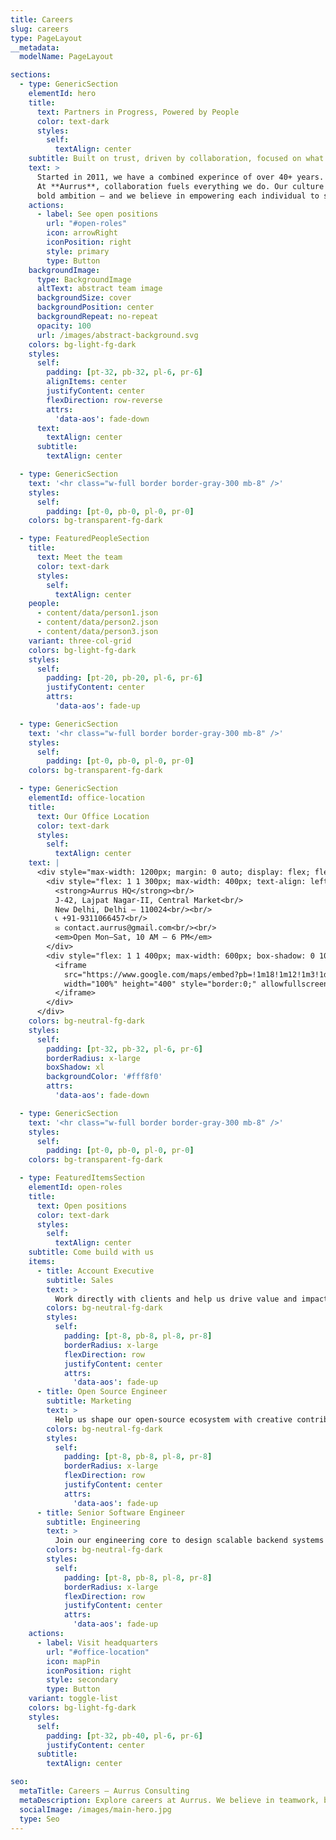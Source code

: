 ```yaml
---
title: Careers
slug: careers
type: PageLayout
__metadata:
  modelName: PageLayout

sections:
  - type: GenericSection
    elementId: hero
    title:
      text: Partners in Progress, Powered by People
      color: text-dark
      styles:
        self:
          textAlign: center
    subtitle: Built on trust, driven by collaboration, focused on what matters to you.
    text: >
      Started in 2011, we have a combined experince of over 40+ years.
      At **Aurrus**, collaboration fuels everything we do. Our culture is rooted in trust, creativity, and 
      bold ambition — and we believe in empowering each individual to shape not only their role, but the future of the company.
    actions:
      - label: See open positions
        url: "#open-roles"
        icon: arrowRight
        iconPosition: right
        style: primary
        type: Button
    backgroundImage:
      type: BackgroundImage
      altText: abstract team image
      backgroundSize: cover
      backgroundPosition: center
      backgroundRepeat: no-repeat
      opacity: 100
      url: /images/abstract-background.svg
    colors: bg-light-fg-dark
    styles:
      self:
        padding: [pt-32, pb-32, pl-6, pr-6]
        alignItems: center
        justifyContent: center
        flexDirection: row-reverse
        attrs:
          'data-aos': fade-down
      text:
        textAlign: center
      subtitle:
        textAlign: center

  - type: GenericSection
    text: '<hr class="w-full border border-gray-300 mb-8" />'
    styles:
      self:
        padding: [pt-0, pb-0, pl-0, pr-0]
    colors: bg-transparent-fg-dark

  - type: FeaturedPeopleSection
    title:
      text: Meet the team
      color: text-dark
      styles:
        self:
          textAlign: center
    people:
      - content/data/person1.json
      - content/data/person2.json
      - content/data/person3.json
    variant: three-col-grid
    colors: bg-light-fg-dark
    styles:
      self:
        padding: [pt-20, pb-20, pl-6, pr-6]
        justifyContent: center
        attrs:
          'data-aos': fade-up

  - type: GenericSection
    text: '<hr class="w-full border border-gray-300 mb-8" />'
    styles:
      self:
        padding: [pt-0, pb-0, pl-0, pr-0]
    colors: bg-transparent-fg-dark

  - type: GenericSection
    elementId: office-location
    title:
      text: Our Office Location
      color: text-dark
      styles:
        self:
          textAlign: center
    text: |
      <div style="max-width: 1200px; margin: 0 auto; display: flex; flex-wrap: wrap; justify-content: center; align-items: flex-start; gap: 40px; padding: 24px;">
        <div style="flex: 1 1 300px; max-width: 400px; text-align: left;">
          <strong>Aurrus HQ</strong><br/>
          J‑42, Lajpat Nagar‑II, Central Market<br/>
          New Delhi, Delhi – 110024<br/><br/>
          📞 +91‑9311066457<br/>
          ✉️ contact.aurrus@gmail.com<br/><br/>
          <em>Open Mon–Sat, 10 AM – 6 PM</em>
        </div>
        <div style="flex: 1 1 400px; max-width: 600px; box-shadow: 0 10px 40px rgba(0,0,0,0.15); border-radius: 12px; overflow: hidden;">
          <iframe
            src="https://www.google.com/maps/embed?pb=!1m18!1m12!1m3!1d3504.0501091289057!2d77.24076807432647!3d28.568257975699936!2m3!1f0!2f0!3f0!3m2!1i1024!2i768!4f13.1!3m3!1m2!1s0x390ce3b2808ffe1b%3A0xec1f022224013392!2sJ-42%2C%20near%20Home%20Saaz%2C%20Block%20J%2C%20Lajpat%20Nagar%20II%2C%20Lajpat%20Nagar%2C%20New%20Delhi%2C%20Delhi%20110024!5e0!3m2!1sen!2sin!4v1751796978098!5m2!1sen!2sin"
            width="100%" height="400" style="border:0;" allowfullscreen="" loading="lazy" referrerpolicy="no-referrer-when-downgrade">
          </iframe>
        </div>
      </div>
    colors: bg-neutral-fg-dark
    styles:
      self:
        padding: [pt-32, pb-32, pl-6, pr-6]
        borderRadius: x-large
        boxShadow: xl
        backgroundColor: '#fff8f0'
        attrs:
          'data-aos': fade-down

  - type: GenericSection
    text: '<hr class="w-full border border-gray-300 mb-8" />'
    styles:
      self:
        padding: [pt-0, pb-0, pl-0, pr-0]
    colors: bg-transparent-fg-dark

  - type: FeaturedItemsSection
    elementId: open-roles
    title:
      text: Open positions
      color: text-dark
      styles:
        self:
          textAlign: center
    subtitle: Come build with us
    items:
      - title: Account Executive
        subtitle: Sales
        text: >
          Work directly with clients and help us drive value and impact through tailored solutions and communication.
        colors: bg-neutral-fg-dark
        styles:
          self:
            padding: [pt-8, pb-8, pl-8, pr-8]
            borderRadius: x-large
            flexDirection: row
            justifyContent: center
            attrs:
              'data-aos': fade-up
      - title: Open Source Engineer
        subtitle: Marketing
        text: >
          Help us shape our open-source ecosystem with creative contributions and build our developer community.
        colors: bg-neutral-fg-dark
        styles:
          self:
            padding: [pt-8, pb-8, pl-8, pr-8]
            borderRadius: x-large
            flexDirection: row
            justifyContent: center
            attrs:
              'data-aos': fade-up
      - title: Senior Software Engineer
        subtitle: Engineering
        text: >
          Join our engineering core to design scalable backend systems and next-gen frontend tools at global scale.
        colors: bg-neutral-fg-dark
        styles:
          self:
            padding: [pt-8, pb-8, pl-8, pr-8]
            borderRadius: x-large
            flexDirection: row
            justifyContent: center
            attrs:
              'data-aos': fade-up
    actions:
      - label: Visit headquarters
        url: "#office-location"
        icon: mapPin
        iconPosition: right
        style: secondary
        type: Button
    variant: toggle-list
    colors: bg-light-fg-dark
    styles:
      self:
        padding: [pt-32, pb-40, pl-6, pr-6]
        justifyContent: center
      subtitle:
        textAlign: center

seo:
  metaTitle: Careers – Aurrus Consulting
  metaDescription: Explore careers at Aurrus. We believe in teamwork, bold ideas, and growing together.
  socialImage: /images/main-hero.jpg
  type: Seo
---
```

